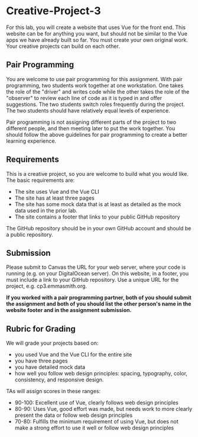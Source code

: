 # Creative-Project-3

For this lab, you will create a website that uses Vue for the front end. This website can be for anything you want, but should not be similar to the Vue apps we have already built so far. You must create your own original work. Your creative projects can build on each other.

## Pair Programming
You are welcome to use pair programming for this assignment. With pair programming,  two students work together at one workstation. One takes the role of the "driver" and writes code while the other takes the role of the "observer" to review each line of code as it is typed in and offer suggestions. The two students switch roles frequently during the project. The two students should have relatively equal levels of experience.

Pair programming is not assigning different parts of the project to two different people, and then meeting later to put the work together. You should follow the above guidelines for pair programming to create a better learning experience.

## Requirements
This is a creative project, so you are welcome to build what you would like. The basic requirements are:

* The site uses Vue and the Vue CLI
* The site has at least three pages
* The site has some mock data that is at least as detailed as the mock data used in the prior lab.
* The site contains a footer that links to your public GitHub repository

The GitHub repository should be in your own GitHub account and should be a public repository.

## Submission
Please submit to Canvas the URL for your web server, where your code is running (e.g. on your DigitalOcean server). On this website, in a footer, you must include a link to your GitHub repository. Use a unique URL for the project, e.g. cp3.emmasmith.org.

**If you worked with a pair programming partner, both of you should submit the assignment and both of you should list the other person's name in the website footer and in the assignment submission.**

## Rubric for Grading
We will grade your projects based on:

* you used Vue and the Vue CLI for the entire site
* you have three pages
* you have detailed mock data
* how well you follow web design principles: spacing, typography, color, consistency, and responsive design.

TAs will assign scores in these ranges:

* 90-100: Excellent use of Vue, clearly follows web design principles
* 80-90: Uses Vue, good effort was made, but needs work to more clearly present the data or follow web design principles
* 70-80: Fulfills the minimum requirement of using Vue, but does not make a strong effort to use it well or follow web design principles
